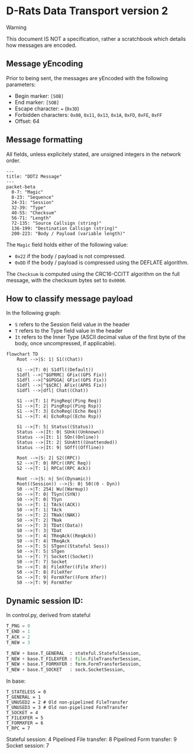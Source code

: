 # D-Rats Data Transport version 2

> [!WARNING]
> This document IS NOT a specification, rather a scratchbook which details how messages are encoded.

## Message yEncoding
Prior to being sent, the messages are yEncoded with the following parameters:
  * Begin marker: `[SOB]`
  * End marker: `[SOB]`
  * Escape character: `=` (`0x3D`)
  * Forbidden characters: `0x00`, `0x11`, `0x13`, `0x1A`, `0xFD`, `0xFE`, `0xFF`
  * Offset: 64

## Message formatting

All fields, unless explicitely stated, are unsigned integers in the network order.

```mermaid
---
title: "DDT2 Message"
---
packet-beta
  0-7: "Magic"
  8-23: "Sequence"
  24-31: "Session"
  32-39: "Type"
  40-55: "Checksum"
  56-71: "Length"
  72-135: "Source Callsign (string)"
  136-199: "Destination Callsign (string)"
  200-223: "Body / Payload (variable length)"
```

The `Magic` field holds either of the following value:
  * `0x22` if the body / payload is not compressed.
  * `0xDD` if the body / payload is compressed using the DEFLATE algorithm.

The `Checksum` is computed using the CRC16-CCITT algorithm on the full message, with the checksum bytes set to `0x0000`. 

## How to classify message payload

In the following graph:
  * `S` refers to the Session field value in the header
  * `T` refers to the Type field value in the header
  * `It` refers to the Inner Type (ASCII decimal value of the first byte of the body, once uncompressed, if applicable).

```mermaid
flowchart TD
    Root -->|S: 1| S1((Chat))

    S1 -->|T: 0| S1dfl((Default))
    S1dfl -->|^$GPRMC| GFix((GPS Fix))
    S1dfl -->|^$GPGGA| GFix((GPS Fix))
    S1dfl -->|^$$CRC| AFix((APRS Fix))
    S1dfl -->|dfl| Chat((Chat))

    S1 -->|T: 1| PingReq((Ping Req))
    S1 -->|T: 2| PingRsp((Ping Rsp))
    S1 -->|T: 3| EchoReq((Echo Req))
    S1 -->|T: 4| EchoRsp((Echo Rsp))

    S1 -->|T: 5| Status((Status))
    Status -->|It: 0| SUnk((Unknown))
    Status -->|It: 1| SOn((Online))
    Status -->|It: 2| SUnAtt((Unattended))
    Status -->|It: 9| SOff((Offline))

    Root -->|S: 2| S2((RPC))
    S2 -->|T: 0| RPCr((RPC Req))
    S2 -->|T: 1| RPCa((RPC Ack))

    Root -->|S: n| Sn((Dynamic))
    Root((Session)) -->|S: 0| S0((0 - Dyn))
    S0 -->|T: 254| Wu((Warmup))
    Sn -->|T: 0| TSyn((SYN))
    S0 -->|T: 0| TSyn
    Sn -->|T: 1| TAck((ACK))
    S0 -->|T: 1| TAck
    Sn -->|T: 2| TNak((NAK))
    S0 -->|T: 2| TNak
    Sn -->|T: 3| TDat((Data))
    S0 -->|T: 3| TDat
    Sn -->|T: 4| TReqAck((ReqAck))
    S0 -->|T: 4| TReqAck
    Sn -->|T: 5| STgen((Stateful Sess))
    S0 -->|T: 5| STgen
    Sn -->|T: 7| Socket((Socket))
    S0 -->|T: 7| Socket
    Sn -->|T: 8| FileXfer((File Xfer))
    S0 -->|T: 8| FileXfer
    Sn -->|T: 9| FormXfer((Form Xfer))
    S0 -->|T: 9| FormXfer
```

## Dynamic session ID:

In control.py, derived from stateful

```python
T_PNG = 0
T_END = 1
T_ACK = 2
T_NEW = 3

T_NEW + base.T_GENERAL  : stateful.StatefulSession,
T_NEW + base.T_FILEXFER : file.FileTransferSession,
T_NEW + base.T_FORMXFER : form.FormTransferSession,
T_NEW + base.T_SOCKET   : sock.SocketSession,
```
In base:
```
T_STATELESS = 0
T_GENERAL = 1
T_UNUSED2 = 2 # Old non-pipelined FileTransfer
T_UNUSED3 = 3 # Old non-pipelined FormTransfer
T_SOCKET = 4
T_FILEXFER = 5
T_FORMXFER = 6
T_RPC = 7
```

Stateful session: 4
Pipelined File transfer: 8
Pipelined Form transfer: 9
Socket session: 7
